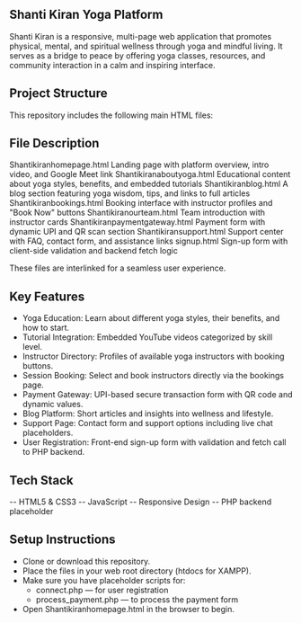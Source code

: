 ## Shanti Kiran Yoga Platform
Shanti Kiran is a responsive, multi-page web application that promotes physical, mental, and spiritual wellness through yoga and mindful living. It serves as a bridge to peace by offering yoga classes, resources, and community interaction in a calm and inspiring interface.

## Project Structure
This repository includes the following main HTML files:

## File	Description
Shantikiranhomepage.html	Landing page with platform overview, intro video, and Google Meet link
Shantikiranaboutyoga.html	Educational content about yoga styles, benefits, and embedded tutorials
Shantikiranblog.html	A blog section featuring yoga wisdom, tips, and links to full articles
Shantikiranbookings.html	Booking interface with instructor profiles and "Book Now" buttons
Shantikiranourteam.html	Team introduction with instructor cards
Shantikiranpaymentgateway.html	Payment form with dynamic UPI and QR scan section
Shantikiransupport.html	Support center with FAQ, contact form, and assistance links
signup.html	Sign-up form with client-side validation and backend fetch logic

These files are interlinked for a seamless user experience.

## Key Features

- Yoga Education: Learn about different yoga styles, their benefits, and how to start.
- Tutorial Integration: Embedded YouTube videos categorized by skill level.
- Instructor Directory: Profiles of available yoga instructors with booking buttons.
- Session Booking: Select and book instructors directly via the bookings page.
- Payment Gateway: UPI-based secure transaction form with QR code and dynamic values.
- Blog Platform: Short articles and insights into wellness and lifestyle.
- Support Page: Contact form and support options including live chat placeholders.
- User Registration: Front-end sign-up form with validation and fetch call to PHP backend.

## Tech Stack
-- HTML5 & CSS3 
-- JavaScript 
-- Responsive Design 
-- PHP backend placeholder

## Setup Instructions

- Clone or download this repository.
- Place the files in your web root directory (htdocs for XAMPP).
- Make sure you have placeholder scripts for:
  - connect.php — for user registration
  - process_payment.php — to process the payment form
- Open Shantikiranhomepage.html in the browser to begin.

